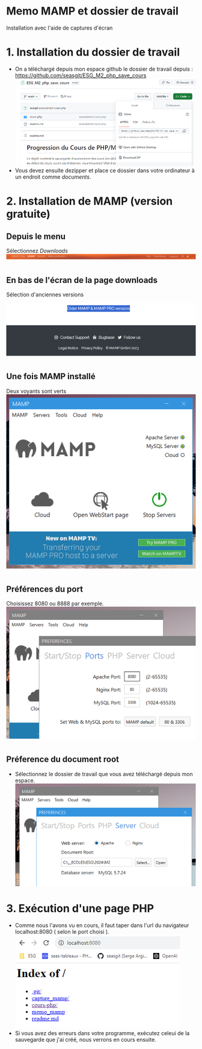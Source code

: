 # Memo MAMP et dossier de travail 
Installation avec l'aide de captures d'écran

# 1. Installation du dossier de travail

- On a téléchargé depuis mon espace github le dossier de travail depuis :  https://github.com/seasgit/ESG_M2_php_save_cours
![](./capture_mamp/Capture7.PNG)  
- Vous devez ensuite dezipper et place ce dossier dans votre ordinateur à un endroit comme _documents_.

# 2. Installation de MAMP (version gratuite) 
## Depuis le menu 
Sélectionnez _Downloads_   
![](./capture_mamp/Capture1.PNG)
#
## En bas de l'écran de la page downloads
Sélection d'anciennes versions  

![](./capture_mamp/Capture2.PNG)
#
## Une fois MAMP installé
Deux voyants sont verts  
![](./capture_mamp/Capture3.PNG)
#
## Préférences du port
Choisissez 8080 ou 8888 par exemple.  
![](./capture_mamp/Capture4.PNG)
#
## Préference du document root
- Sélectionnez le dossier de travail que vous avez téléchargé depuis mon espace.  
![](./capture_mamp/Capture5.PNG)


# 3. Exécution d'une page PHP
- Comme nous l'avons vu en cours, il faut taper dans l'url du navigateur localhost:8080 ( selon le port choisi ).  
![](./capture_mamp/Capture6.PNG)  
- Si vous avez des erreurs dans votre programme, exécutez celeui de la sauvegarde que j'ai créé, nous verrons en cours ensuite.